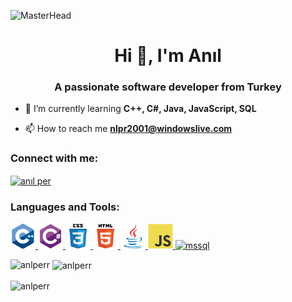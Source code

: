 ![MasterHead](https://binarapps.com/wp-content/uploads/2021/09/Top-10-Programming-Languages-of-the-Future.png)


 
<h1 align="center">Hi 👋, I'm Anıl</h1>
<h3 align="center">A passionate software developer from Turkey</h3>

- 🌱 I’m currently learning **C++, C#, Java, JavaScript, SQL**

- 📫 How to reach me **nlpr2001@windowslive.com**

<h3 align="left">Connect with me:</h3>
<p align="left">
<a href="https://linkedin.com/in/anıl per" target="blank"><img align="center" src="https://raw.githubusercontent.com/rahuldkjain/github-profile-readme-generator/master/src/images/icons/Social/linked-in-alt.svg" alt="anıl per" height="30" width="40" /></a>
</p>

<h3 align="left">Languages and Tools:</h3>
<p align="left"> <a href="https://www.w3schools.com/cpp/" target="_blank" rel="noreferrer"> <img src="https://raw.githubusercontent.com/devicons/devicon/master/icons/cplusplus/cplusplus-original.svg" alt="cplusplus" width="40" height="40"/> </a> <a href="https://www.w3schools.com/cs/" target="_blank" rel="noreferrer"> <img src="https://raw.githubusercontent.com/devicons/devicon/master/icons/csharp/csharp-original.svg" alt="csharp" width="40" height="40"/> </a> <a href="https://www.w3schools.com/css/" target="_blank" rel="noreferrer"> <img src="https://raw.githubusercontent.com/devicons/devicon/master/icons/css3/css3-original-wordmark.svg" alt="css3" width="40" height="40"/> </a> <a href="https://www.w3.org/html/" target="_blank" rel="noreferrer"> <img src="https://raw.githubusercontent.com/devicons/devicon/master/icons/html5/html5-original-wordmark.svg" alt="html5" width="40" height="40"/> </a> <a href="https://www.java.com" target="_blank" rel="noreferrer"> <img src="https://raw.githubusercontent.com/devicons/devicon/master/icons/java/java-original.svg" alt="java" width="40" height="40"/> </a> <a href="https://developer.mozilla.org/en-US/docs/Web/JavaScript" target="_blank" rel="noreferrer"> <img src="https://raw.githubusercontent.com/devicons/devicon/master/icons/javascript/javascript-original.svg" alt="javascript" width="40" height="40"/> </a> <a href="https://www.microsoft.com/en-us/sql-server" target="_blank" rel="noreferrer"> <img src="https://www.svgrepo.com/show/303229/microsoft-sql-server-logo.svg" alt="mssql" width="40" height="40"/> </a> </p>

<p><img align="left" src="https://github-readme-stats.vercel.app/api/top-langs?username=anlperr&show_icons=true&locale=en&layout=compact" alt="anlperr" /></p>

<p>&nbsp;<img align="center" src="https://github-readme-stats.vercel.app/api?username=anlperr&show_icons=true&locale=en" alt="anlperr" /></p>

<p><img align="center" src="https://github-readme-streak-stats.herokuapp.com/?user=anlperr&" alt="anlperr" /></p>

